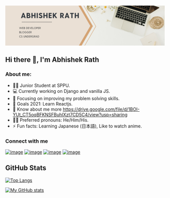 
![Screenshot](https://github.com/Abhishek-Rath/Abhishek-Rath/blob/f308069ba85d758a5453c10592d269a3128928ae/Abhishek%20Rath.png)


## Hi there 👋, I'm Abhishek Rath


### About me:

- 👨‍🎓 Junior Student at SPPU.
- 💻 Currently working on Django and vanilla JS.
- 🎯 Focusing on improving my problem solving skills.
- 🥅 Goals 2021: Learn Reactjs.
- 📄 Know about me more https://drive.google.com/file/d/1BOI-YUt_CT5oqBFKNSFBuhIXzt7CD5C4/view?usp=sharing
- 🧑🏼 Preferred pronouns: He/Him/His.
- ⚡ Fun facts: Learning Japanese (日本語), Like to watch anime.


### Connect with me

[![image](https://img.shields.io/badge/Gmail-D14836?style=for-the-badge&logo=gmail&logoColor=white)](mailto:abhi.rath39@gmail.com)
 [![image](https://img.shields.io/badge/LinkedIn-0077B5?style=for-the-badge&logo=linkedin&logoColor=white)](https://www.linkedin.com/in/abhishek-rath/)
 [![image](https://img.shields.io/badge/Twitter-1DA1F2?style=for-the-badge&logo=twitter&logoColor=white)](https://twitter.com/th3lazyc0d3r)
 [![image](https://img.shields.io/badge/dev.to-0A0A0A?style=for-the-badge&logo=dev.to&logoColor=white)](https://dev.to/abhishek_rath)

## GitHub Stats

[![Top Langs](https://github-readme-stats.vercel.app/api/top-langs/?username=Abhishek-Rath&layout=compact&theme=radical&langs_count=10)](https://github.com/anuraghazra/github-readme-stats)

[![My GitHub stats](https://github-readme-stats.vercel.app/api?username=Abhishek-Rath&count_private=true&show_icons=true&theme=radical)](https://github.com/anuraghazra/github-readme-stats)
